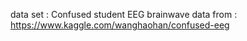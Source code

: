 data set : Confused student EEG brainwave data
from : https://www.kaggle.com/wanghaohan/confused-eeg